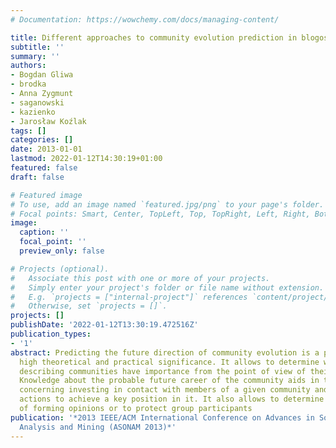 ```yaml
---
# Documentation: https://wowchemy.com/docs/managing-content/

title: Different approaches to community evolution prediction in blogosphere
subtitle: ''
summary: ''
authors:
- Bogdan Gliwa
- brodka
- Anna Zygmunt
- saganowski
- kazienko
- Jarosław Koźlak
tags: []
categories: []
date: 2013-01-01
lastmod: 2022-01-12T14:30:19+01:00
featured: false
draft: false

# Featured image
# To use, add an image named `featured.jpg/png` to your page's folder.
# Focal points: Smart, Center, TopLeft, Top, TopRight, Left, Right, BottomLeft, Bottom, BottomRight.
image:
  caption: ''
  focal_point: ''
  preview_only: false

# Projects (optional).
#   Associate this post with one or more of your projects.
#   Simply enter your project's folder or file name without extension.
#   E.g. `projects = ["internal-project"]` references `content/project/deep-learning/index.md`.
#   Otherwise, set `projects = []`.
projects: []
publishDate: '2022-01-12T13:30:19.472516Z'
publication_types:
- '1'
abstract: Predicting the future direction of community evolution is a problem with
  high theoretical and practical significance. It allows to determine which characteristics
  describing communities have importance from the point of view of their future behaviour.
  Knowledge about the probable future career of the community aids in the decision
  concerning investing in contact with members of a given community and carrying out
  actions to achieve a key position in it. It also allows to determine effective ways
  of forming opinions or to protect group participants
publication: '*2013 IEEE/ACM International Conference on Advances in Social Networks
  Analysis and Mining (ASONAM 2013)*'
---
```

